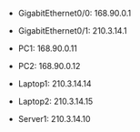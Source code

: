  
   - GigabitEthernet0/0: 168.90.0.1
   - GigabitEthernet0/1: 210.3.14.1

   - PC1: 168.90.0.11
   - PC2: 168.90.0.12
   - Laptop1: 210.3.14.14
   - Laptop2: 210.3.14.15
   - Server1: 210.3.14.10
